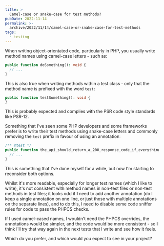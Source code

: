 ```yaml
---
title: >
  Camel-case or snake-case for test methods?
pubDate: 2022-11-14
permalink: >-
  archive/2022/11/14/camel-case-or-snake-case-for-test-methods
tags:
  - testing
---
```


When writing object-orientated code, particularly in PHP, you usually write method names using camel-case letters - such as:

```php
public function doSomething(): void {
  // ...
}
```

This is also true when writing methods within a test class - only that the method name is prefixed with the word `test`:

```php
public function testSomething(): void {
}
```

This is probably expected and complies with the PSR code style standards like PSR-12.

Something that I've seen some PHP developers and some frameworks prefer is to write their test methods using snake-case letters and  commonly removing the `test` prefix in favour of using an annotation:

```php
/** @test */
public function the_api_should_return_a_200_response_code_if_everything_is_ok(): void {
  // ...
}
```

This is something that I've done myself for a while, but now I'm starting to reconsider both options.

Whilst it's more readable, especially for longer test names (which I like to write), it's not consistent with method names in non-test files or non-test methods in test files; it looks odd if I need to add another annotation (do I keep a single annotation on one line, or just those with multiple annotations on the separate lines), and to do this, I need to disable some code sniffer rules for code to pass the PHPCS checks.

If I used camel-cased names, I wouldn't need the PHPCS overrides, the annotations would be simpler, and the code would be more consistent - so I think I'll try that way again in the next tests that I write and see how it feels.

Which do you prefer, and which would you expect to see in your project?
